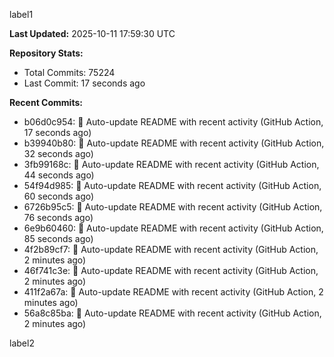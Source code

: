 
label1 
<!-- ACTIVITY_START -->
**Last Updated:** 2025-10-11 17:59:30 UTC

**Repository Stats:**
- Total Commits: 75224
- Last Commit: 17 seconds ago

**Recent Commits:**
- b06d0c954: 🤖 Auto-update README with recent activity (GitHub Action, 17 seconds ago)
- b39940b80: 🤖 Auto-update README with recent activity (GitHub Action, 32 seconds ago)
- 3fb99168c: 🤖 Auto-update README with recent activity (GitHub Action, 44 seconds ago)
- 54f94d985: 🤖 Auto-update README with recent activity (GitHub Action, 60 seconds ago)
- 6726b95c5: 🤖 Auto-update README with recent activity (GitHub Action, 76 seconds ago)
- 6e9b60460: 🤖 Auto-update README with recent activity (GitHub Action, 85 seconds ago)
- 4f2b89cf7: 🤖 Auto-update README with recent activity (GitHub Action, 2 minutes ago)
- 46f741c3e: 🤖 Auto-update README with recent activity (GitHub Action, 2 minutes ago)
- 411f2a67a: 🤖 Auto-update README with recent activity (GitHub Action, 2 minutes ago)
- 56a8c85ba: 🤖 Auto-update README with recent activity (GitHub Action, 2 minutes ago)
<!-- ACTIVITY_END -->

label2
